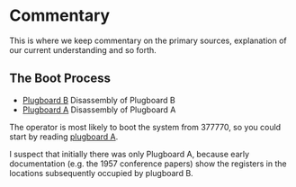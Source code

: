 # Commentary

This is where we keep commentary on the primary sources, explanation
of our current understanding and so forth.

## The Boot Process

* [Plugboard B](plugboard-B) Disassembly of Plugboard B
* [Plugboard A](plugboard-A) Disassembly of Plugboard A

The operator is most likely to boot the system from 377770, so you
could start by reading [plugboard A](plugboard-A).

I suspect that initially there was only Plugboard A, because early
documentation (e.g. the 1957 conference papers) show the registers in
the locations subsequently occupied by plugboard B.
